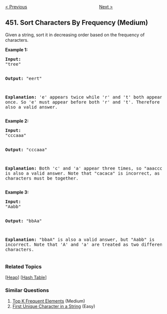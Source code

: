 <!--|This file generated by command(leetcode description); DO NOT EDIT.    |-->
<!--+----------------------------------------------------------------------+-->
<!--|@author    Openset <openset.wang@gmail.com>                           |-->
<!--|@link      https://github.com/openset                                 |-->
<!--|@home      https://github.com/openset/leetcode                        |-->
<!--+----------------------------------------------------------------------+-->

[< Previous](https://github.com/openset/leetcode/tree/master/problems/delete-node-in-a-bst "Delete Node in a BST")
　　　　　　　　　　　　　　　　
[Next >](https://github.com/openset/leetcode/tree/master/problems/minimum-number-of-arrows-to-burst-balloons "Minimum Number of Arrows to Burst Balloons")

## 451. Sort Characters By Frequency (Medium)

<p>Given a string, sort it in decreasing order based on the frequency of characters.</p>

<p><b>Example 1:</b>
<pre>
<b>Input:</b>
"tree"

<b>Output:</b>
"eert"

<b>Explanation:</b>
'e' appears twice while 'r' and 't' both appear once.
So 'e' must appear before both 'r' and 't'. Therefore "eetr" is also a valid answer.
</pre>
</p>

<p><b>Example 2:</b>
<pre>
<b>Input:</b>
"cccaaa"

<b>Output:</b>
"cccaaa"

<b>Explanation:</b>
Both 'c' and 'a' appear three times, so "aaaccc" is also a valid answer.
Note that "cacaca" is incorrect, as the same characters must be together.
</pre>
</p>

<p><b>Example 3:</b>
<pre>
<b>Input:</b>
"Aabb"

<b>Output:</b>
"bbAa"

<b>Explanation:</b>
"bbaA" is also a valid answer, but "Aabb" is incorrect.
Note that 'A' and 'a' are treated as two different characters.
</pre>
</p>

### Related Topics
  [[Heap](https://github.com/openset/leetcode/tree/master/tag/heap/README.md)]
  [[Hash Table](https://github.com/openset/leetcode/tree/master/tag/hash-table/README.md)]

### Similar Questions
  1. [Top K Frequent Elements](https://github.com/openset/leetcode/tree/master/problems/top-k-frequent-elements) (Medium)
  1. [First Unique Character in a String](https://github.com/openset/leetcode/tree/master/problems/first-unique-character-in-a-string) (Easy)
